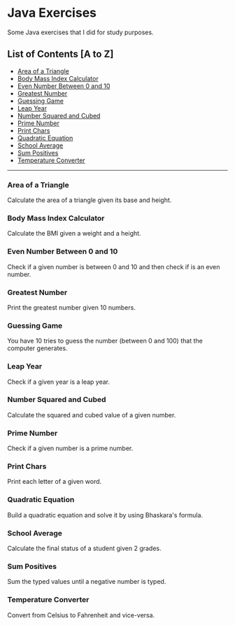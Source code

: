# Java Exercises

Some Java exercises that I did for study purposes.

## List of Contents [A to Z]

- [Area of a Triangle](#area-of-a-triangle)
- [Body Mass Index Calculator](#body-mass-index-calculator)
- [Even Number Between 0 and 10](#even-number-between-0-and-10)
- [Greatest Number](#greatest-number)
- [Guessing Game](#guessing-game)
- [Leap Year](#leap-year)
- [Number Squared and Cubed](#number-squared-and-cubed)
- [Prime Number](#prime-number)
- [Print Chars](#print-chars)
- [Quadratic Equation](#quadratic-equation)
- [School Average](#school-average)
- [Sum Positives](#sum-positives)
- [Temperature Converter](#temperature-converter)

---

### Area of a Triangle

Calculate the area of a triangle given its base and height.

### Body Mass Index Calculator

Calculate the BMI given a weight and a height.

### Even Number Between 0 and 10

Check if a given number is between 0 and 10 and then check if is an even number.

### Greatest Number

Print the greatest number given 10 numbers.

### Guessing Game

You have 10 tries to guess the number (between 0 and 100) that the computer generates.

### Leap Year

Check if a given year is a leap year.

### Number Squared and Cubed

Calculate the squared and cubed value of a given number.

### Prime Number

Check if a given number is a prime number.

### Print Chars

Print each letter of a given word.

### Quadratic Equation

Build a quadratic equation and solve it by using Bhaskara's formula.

### School Average

Calculate the final status of a student given 2 grades.

### Sum Positives

Sum the typed values until a negative number is typed.

### Temperature Converter

Convert from Celsius to Fahrenheit and vice-versa.
